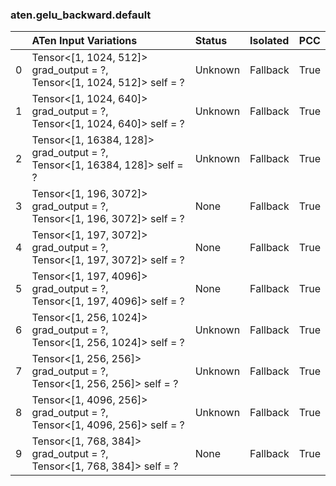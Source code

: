 ### aten.gelu_backward.default
|    | ATen Input Variations                                                        | Status   | Isolated   | PCC   |
|---:|:-----------------------------------------------------------------------------|:---------|:-----------|:------|
|  0 | Tensor<[1, 1024, 512]> grad_output = ?,<br>Tensor<[1, 1024, 512]> self = ?   | Unknown  | Fallback   | True  |
|  1 | Tensor<[1, 1024, 640]> grad_output = ?,<br>Tensor<[1, 1024, 640]> self = ?   | Unknown  | Fallback   | True  |
|  2 | Tensor<[1, 16384, 128]> grad_output = ?,<br>Tensor<[1, 16384, 128]> self = ? | Unknown  | Fallback   | True  |
|  3 | Tensor<[1, 196, 3072]> grad_output = ?,<br>Tensor<[1, 196, 3072]> self = ?   | None     | Fallback   | True  |
|  4 | Tensor<[1, 197, 3072]> grad_output = ?,<br>Tensor<[1, 197, 3072]> self = ?   | None     | Fallback   | True  |
|  5 | Tensor<[1, 197, 4096]> grad_output = ?,<br>Tensor<[1, 197, 4096]> self = ?   | None     | Fallback   | True  |
|  6 | Tensor<[1, 256, 1024]> grad_output = ?,<br>Tensor<[1, 256, 1024]> self = ?   | Unknown  | Fallback   | True  |
|  7 | Tensor<[1, 256, 256]> grad_output = ?,<br>Tensor<[1, 256, 256]> self = ?     | Unknown  | Fallback   | True  |
|  8 | Tensor<[1, 4096, 256]> grad_output = ?,<br>Tensor<[1, 4096, 256]> self = ?   | Unknown  | Fallback   | True  |
|  9 | Tensor<[1, 768, 384]> grad_output = ?,<br>Tensor<[1, 768, 384]> self = ?     | None     | Fallback   | True  |


